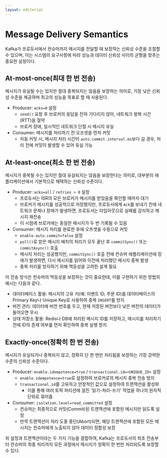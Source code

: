 ```yaml
---
layout: editorial
---
```


# Message Delivery Semantics

Kafka가 프로듀서에서 컨슈머까지 메시지를 전달할 때 보장하는 신뢰성 수준을 조절할 수 있으며, 이는 시스템의 요구사항에 따라 성능과 데이터 신뢰성 사이의 균형을 맞추는 중요한 설정이다.

## At-most-once(최대 한 번 전송)

메시지가 유실될 수는 있지만 절대 중복되지는 않음을 보장하는 의미로, 가장 낮은 신뢰성 수준을 제공하며 최고의 성능을 목표로 할 때 사용된다.

- Producer: `acks=0` 설정
    - `send()` 요청 후 브로커의 응답을 전혀 기다리지 않아, 네트워크 왕복 시간(RTT)을 절약
    - 브로커 장애, 일시적인 네트워크 단절 시 메시지 유실
- Consumer: 메시지를 처리하기 전 오프셋을 먼저 커밋
    - 자동 커밋 시, 메시지 처리 시간이 `auto.commit.interval.ms`보다 길 경우, 처리 전에 커밋이 발생할 수 있어 유실 가능

## At-least-once(최소 한 번 전송)

메시지가 중복될 수는 있지만 절대 유실되지는 않음을 보장한다는 의미로, 대부분의 애플리케이션에서 기본적으로 채택하는 신뢰성 수준이다.

- Producer: `acks=all` / `retries > 0` 설정
    - 프로듀서는 ISR의 모든 브로커가 메시지를 받았음을 확인할 때까지 대기
    - 브로커가 메시지를 성공적으로 저장했지만, 프로듀서에게 `Ack`를 보내기 전에 네트워크 문제나 장애가 발생하면, 프로듀서는 타임아웃으로 실패를 감지하고 메시지 재전송
    - 이 시점에 브로커에는 동일한 메시지가 두 번 기록될 수 있음
- Consumer: 메시지 처리를 완료한 후에 오프셋을 수동으로 커밋
    - `enable.auto.commit=false` 설정
    - `poll()`로 받은 메시지 배치의 처리가 모두 끝난 후 `commitSync()` 또는 `commitAsync()` 호출
    - 메시지 처리는 성공했지만, `commitSync()` 호출 전에 컨슈머 애플리케이션에 장애가 발생하면, 다시 메시지를 읽어와 이전에 처리했던 메시지 중복 발생
    - 중복 처리를 방지하기 위해 멱등성을 고려한 설계 필요

이 전송 방식은 컨슈머의 멱등성을 보장하는 것이 중요한데, 이를 구현하기 위한 방법의 예시는 다음과 같다.

- 데이터베이스 활용: 메시지의 고유 키(예: 이벤트 ID, 주문 ID)를 데이터베이스의 Primary Key나 Unique Key로 사용하여 중복 `INSERT`를 방지
- 버전 관리: 데이터에 버전 번호를 두고, 현재 저장된 버전보다 낮은 버전의 데이터가 들어오면 무시
- 상태 저장소 활용: Redis나 DB에 처리된 메시지 ID를 저장하고, 메시지를 처리하기 전에 ID의 존재 여부를 먼저 확인하여 중복 실행 방지

## Exactly-once(정확히 한 번 전송)

메시지가 유실되거나 중복되지 않고, 정확히 단 한 번만 처리됨을 보장하는 가장 강력한 수준의 신뢰성 수준이다.

- Producer: `enable.idempotence=true` / `transactional.id=<UNIQUE_ID>` 설정
    - `enable.idempotence=true`로 설정하여 브로커로의 메시지 중복 전송 방지
    - `transactional.id`를 고유하고 안정적인 값으로 설정하여 트랜잭션을 활성화
        - 이를 통해 여러 토픽 파티션에 걸친 '읽기-처리-쓰기' 작업을 하나의 원자적 단위로 묶어줌
- Consumer: `isolation.level=read_committed` 설정
    - 컨슈머는 최종적으로 커밋(Commit)된 트랜잭션에 포함된 메시지만 읽도록 설정
    - 만약 트랜잭션이 처리 도중 중단(Abort)되면, 해당 트랜잭션에 포함된 모든 메시지는 컨슈머에게 노출되지 않아 데이터 정합성 보장

위 설정과 트랜잭션이라는 두 가지 기능을 결합하여, Kafka는 프로듀서의 최초 전송부터 컨슈머의 최종 처리까지 모든 과정에서 메시지가 정확히 한 번만 처리되도록 보장할 수 있다.
